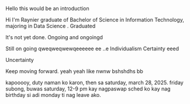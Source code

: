 Hello this would be an introduction

Hi I'm Raynier graduate of Bachelor of Science in Information Technology, majoring in Data Science
.
Graduated 

It's not yet done. 
Ongoing and ongoingd

Still on going
qweqweqwewqeeeeee ee
..e
Individualism
Certainty eeed

Uncertainty

Keep moving forward.
yeah
yeah
like
nwnw
bshshdhs
bb

kapooooy, duty naman ko karon, then sa saturday, march 28, 2025. friday subong, buwas saturday, 12-9 pm kay nagpaswap sched ko kay nag birthday si adi monday ti nag leave ako.
